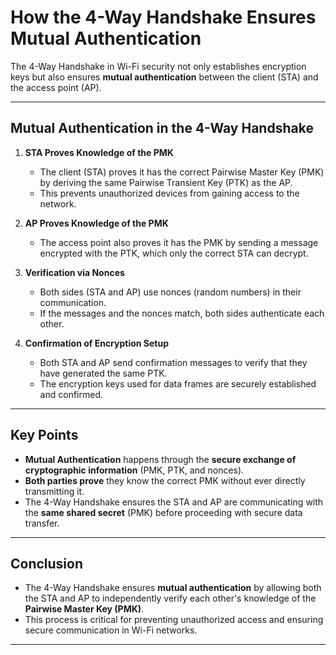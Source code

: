 # How the 4-Way Handshake Ensures Mutual Authentication

The 4-Way Handshake in Wi-Fi security not only establishes encryption keys but also ensures **mutual authentication** between the client (STA) and the access point (AP).

---

## **Mutual Authentication in the 4-Way Handshake**

1. **STA Proves Knowledge of the PMK**  
   - The client (STA) proves it has the correct Pairwise Master Key (PMK) by deriving the same Pairwise Transient Key (PTK) as the AP.
   - This prevents unauthorized devices from gaining access to the network.

2. **AP Proves Knowledge of the PMK**  
   - The access point also proves it has the PMK by sending a message encrypted with the PTK, which only the correct STA can decrypt.
   
3. **Verification via Nonces**  
   - Both sides (STA and AP) use nonces (random numbers) in their communication.  
   - If the messages and the nonces match, both sides authenticate each other.

4. **Confirmation of Encryption Setup**  
   - Both STA and AP send confirmation messages to verify that they have generated the same PTK.
   - The encryption keys used for data frames are securely established and confirmed.

---

## **Key Points**

- **Mutual Authentication** happens through the **secure exchange of cryptographic information** (PMK, PTK, and nonces).
- **Both parties prove** they know the correct PMK without ever directly transmitting it.
- The 4-Way Handshake ensures the STA and AP are communicating with the **same shared secret** (PMK) before proceeding with secure data transfer.

---

## **Conclusion**

- The 4-Way Handshake ensures **mutual authentication** by allowing both the STA and AP to independently verify each other's knowledge of the **Pairwise Master Key (PMK)**.
- This process is critical for preventing unauthorized access and ensuring secure communication in Wi-Fi networks.

---